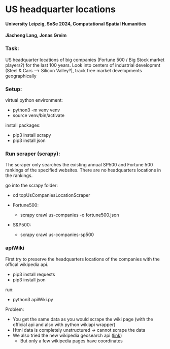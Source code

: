 # US headquarter locations
#### University Leipzig, SoSe 2024, Computational Spatial Humanities
#### Jiacheng Lang, Jonas Greim

### Task:
US headquarter locations of big companies (Fortune 500 / Big Stock market players?) for the last 100 years. 
Look into centers of industrial developmnt (Steel & Cars --> Silicon Valley?), track free market developments geographically


### Setup:
virtual python environment:
- python3 -m venv venv
- source venv/bin/activate

install packages:
- pip3 install scrapy
- pip3 install json

### Run scraper (scrapy):
The scraper only searches the existing annual SP500 and Fortune 500 rankings of the specified websites. There are no headquarters locations in the rankings.

go into the scrapy folder:

- cd topUsCompaniesLocationScraper

- Fortune500:
  - scrapy crawl us-companies -o fortune500.json

- S&P500:
  - scrapy crawl us-companies-sp500 

### apiWiki
First try to preserve the headquarters locations of the companies with the offical wikipedia api.

- pip3 install requests
- pip3 install json

run:
- python3 apiWiki.py

Problem: 
- You get the same data as you would scrape the wiki page (with the official api and also with python wikiapi wrapper)
- Html data is completely unstructured -> cannot scrape the data
- We also tried the new wikipedia geosearch api ([link](https://www.mediawiki.org/wiki/API:Geosearch#Example_1:_Obtain_coordinates))
  - But only a few wikipedia pages have coordinates 
